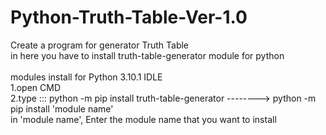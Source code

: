 # Python-Truth-Table-Ver-1.0
Create a program for generator Truth Table
<br>
in here you have to install truth-table-generator module for python
<br><br>
modules install for Python 3.10.1 IDLE <br>
1.open CMD<br>
2.type ::: python -m pip install truth-table-generator --------> python -m pip install 'module name' <br>
    in 'module name', Enter the module name that you want to install<br>
